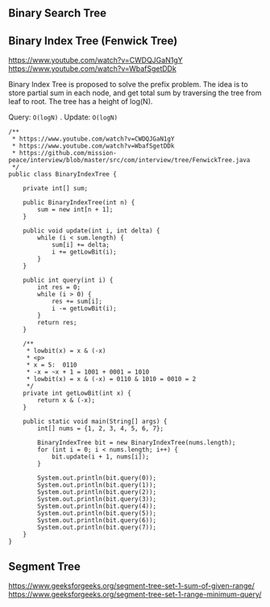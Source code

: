 
## Binary Search Tree

## Binary Index Tree (Fenwick Tree)
https://www.youtube.com/watch?v=CWDQJGaN1gY  
https://www.youtube.com/watch?v=WbafSgetDDk  

Binary Index Tree is proposed to solve the prefix problem. The idea is to store partial sum in each node, and get total sum by traversing the tree from leaf to root. The tree has a height of log(N).

Query: `O(logN)` . 
Update: `O(logN)`

```
/**
 * https://www.youtube.com/watch?v=CWDQJGaN1gY
 * https://www.youtube.com/watch?v=WbafSgetDDk
 * https://github.com/mission-peace/interview/blob/master/src/com/interview/tree/FenwickTree.java
 */
public class BinaryIndexTree {

    private int[] sum;

    public BinaryIndexTree(int n) {
        sum = new int[n + 1];
    }

    public void update(int i, int delta) {
        while (i < sum.length) {
            sum[i] += delta;
            i += getLowBit(i);
        }
    }

    public int query(int i) {
        int res = 0;
        while (i > 0) {
            res += sum[i];
            i -= getLowBit(i);
        }
        return res;
    }

    /**
     * lowbit(x) = x & (-x)
     * <p>
     * x = 5:  0110
     * -x = ~x + 1 = 1001 + 0001 = 1010
     * lowbit(x) = x & (-x) = 0110 & 1010 = 0010 = 2
     */
    private int getLowBit(int x) {
        return x & (-x);
    }

    public static void main(String[] args) {
        int[] nums = {1, 2, 3, 4, 5, 6, 7};

        BinaryIndexTree bit = new BinaryIndexTree(nums.length);
        for (int i = 0; i < nums.length; i++) {
            bit.update(i + 1, nums[i]);
        }

        System.out.println(bit.query(0));
        System.out.println(bit.query(1));
        System.out.println(bit.query(2));
        System.out.println(bit.query(3));
        System.out.println(bit.query(4));
        System.out.println(bit.query(5));
        System.out.println(bit.query(6));
        System.out.println(bit.query(7));
    }
}
```

## Segment Tree

https://www.geeksforgeeks.org/segment-tree-set-1-sum-of-given-range/   
https://www.geeksforgeeks.org/segment-tree-set-1-range-minimum-query/   


